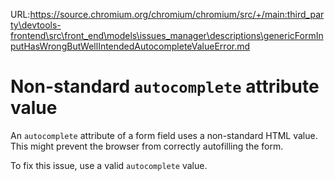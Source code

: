 URL:https://source.chromium.org/chromium/chromium/src/+/main:third_party\devtools-frontend\src\front_end\models\issues_manager\descriptions\genericFormInputHasWrongButWellIntendedAutocompleteValueError.md
# Non-standard `autocomplete` attribute value

An `autocomplete` attribute of a form field uses a non-standard HTML value. This might prevent the browser from correctly autofilling the form.

To fix this issue, use a valid `autocomplete` value.
